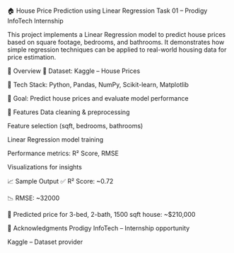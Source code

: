 🏠 House Price Prediction using Linear Regression
Task 01 – Prodigy InfoTech Internship

This project implements a Linear Regression model to predict house prices based on square footage, bedrooms, and bathrooms. It demonstrates how simple regression techniques can be applied to real-world housing data for price estimation.

📌 Overview
📂 Dataset: Kaggle – House Prices

🔧 Tech Stack: Python, Pandas, NumPy, Scikit-learn, Matplotlib

🎯 Goal: Predict house prices and evaluate model performance

🚀 Features
Data cleaning & preprocessing

Feature selection (sqft, bedrooms, bathrooms)

Linear Regression model training

Performance metrics: R² Score, RMSE

Visualizations for insights

📈 Sample Output
✅ R² Score: ~0.72

📉 RMSE: ~32000

🏡 Predicted price for 3-bed, 2-bath, 1500 sqft house: ~$210,000

🤝 Acknowledgments
Prodigy InfoTech – Internship opportunity

Kaggle – Dataset provider
